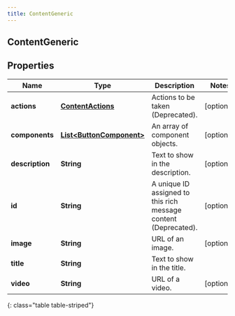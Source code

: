 ```yaml
---
title: ContentGeneric
---
```

## ContentGeneric


## Properties

| Name | Type | Description | Notes |
| ------------ | ------------- | ------------- | ------------- |
| **actions** | <!----><!---->[**ContentActions**](ContentActions.html)<!----> | Actions to be taken (Deprecated). |  [optional] |
| **components** | <!----><!---->[**List&lt;ButtonComponent&gt;**](ButtonComponent.html)<!----> | An array of component objects. |  [optional] |
| **description** | <!----><!---->**String**<!----> | Text to show in the description. |  [optional] |
| **id** | <!----><!---->**String**<!----> | A unique ID assigned to this rich message content (Deprecated). |  [optional] |
| **image** | <!----><!---->**String**<!----> | URL of an image. |  [optional] |
| **title** | <!----><!---->**String**<!----> | Text to show in the title. |  |
| **video** | <!----><!---->**String**<!----> | URL of a video. |  [optional] |
{: class="table table-striped"}



